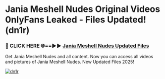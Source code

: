 # Jania Meshell Nudes Original Videos 0nlyFans Leaked - Files Updated! (dn1r)

<h3>🔴 CLICK HERE 🌐==►► <a href="https://tinyurl.com/yc6ubb5a" rel="nofollow">Jania Meshell Nudes Updated Files</a></h3>

Get Jania Meshell Nudes and all content. Now you can access all videos and pictures of Jania Meshell Nudes. New Updated Files 2025!

[![dn1r](https://i.imgur.com/7eu0CRL.gif)](https://tinyurl.com/yc6ubb5a)
